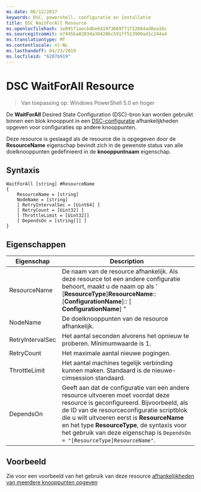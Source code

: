 ```yaml
---
ms.date: 06/12/2017
keywords: DSC, powershell, configuratie en installatie
title: DSC WaitForAll Resource
ms.openlocfilehash: 1e891f1aecbdbe641973669f71f22664ad8ea16c
ms.sourcegitcommit: e7445ba8203da304286c591ff513900ad1c244a4
ms.translationtype: MT
ms.contentlocale: nl-NL
ms.lasthandoff: 04/23/2019
ms.locfileid: "62076919"
---
```

# <a name="dsc-waitforall-resource"></a>DSC WaitForAll Resource

> Van toepassing op: Windows PowerShell 5.0 en hoger

De **WaitForAll** Desired State Configuration (DSC)-bron kan worden gebruikt binnen een blok knooppunt in een [DSC-configuratie](../../../configurations/configurations.md) afhankelijkheden opgeven voor configuraties op andere knooppunten.

Deze resource is geslaagd als de resource die is opgegeven door de **ResourceName** eigenschap bevindt zich in de gewenste status van alle doelknooppunten gedefinieerd in de **knooppuntnaam** eigenschap.

## <a name="syntax"></a>Syntaxis

```
WaitForAll [string] #ResourceName
{
    ResourceName = [string]
    NodeName = [string]
    [ RetryIntervalSec = [Uint64] ]
    [ RetryCount = [Uint32] ]
    [ ThrottleLimit = [Uint32]]
    [ DependsOn = [string[]] ]
}
```

## <a name="properties"></a>Eigenschappen

|  Eigenschap  |  Description   |
|---|---|
| ResourceName| De naam van de resource afhankelijk. Als deze resource tot een andere configuratie behoort, maakt u de naam op als ' [__ResourceType__]__ResourceName__:: [__ConfigurationName__]:: [ __ConfigurationName__] "|
| NodeName| De doelknooppunten van de resource afhankelijk.|
| RetryIntervalSec| Het aantal seconden alvorens het opnieuw te proberen. Minimumwaarde is 1.|
| RetryCount| Het maximale aantal nieuwe pogingen.|
| ThrottleLimit| Het aantal machines tegelijk verbinding kunnen maken. Standaard is de nieuwe-cimsession standaard.|
| DependsOn | Geeft aan dat de configuratie van een andere resource uitvoeren moet voordat deze resource is geconfigureerd. Bijvoorbeeld, als de ID van de resourceconfiguratie scriptblok die u wilt uitvoeren eerst is __ResourceName__ en het type __ResourceType__, de syntaxis voor het gebruik van deze eigenschap is `DependsOn = "[ResourceType]ResourceName"`.|

## <a name="example"></a>Voorbeeld

Zie voor een voorbeeld van het gebruik van deze resource [afhankelijkheden van meerdere knooppunten opgeven](../../../configurations/crossNodeDependencies.md)
